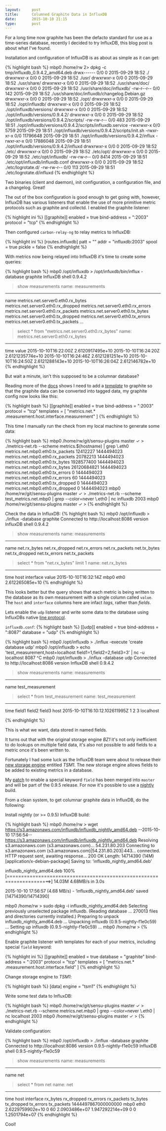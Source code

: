```yaml
---
layout:     post
title:      Columned Graphite Data in InfluxDB
date:       2015-10-10 21:15
type:       post
---
```


For a long time now graphite has been the defacto standard for use as a time-series database, recently I decided to try InfluxDB, this blog post is about what I've found.

Installation and configuration of InfluxDB is as about as simple as it can get:

{% highlight bash %}
mbp0 /home/rw 2> dpkg -c tmp/influxdb_0.9.4.2_amd64.deb
drwx------ 0/0               0 2015-09-29 18:52 ./
drwxrwxr-x 0/0               0 2015-09-29 18:52 ./usr/
drwxrwxr-x 0/0               0 2015-09-29 18:52 ./usr/share/
drwxrwxr-x 0/0               0 2015-09-29 18:52 ./usr/share/doc/
drwxrwxr-x 0/0               0 2015-09-29 18:52 ./usr/share/doc/influxdb/
-rw-r--r-- 0/0             142 2015-09-29 18:52 ./usr/share/doc/influxdb/changelog.Debian.gz
drwxrwxr-x 0/0               0 2015-09-29 18:52 ./opt/
drwxrwxr-x 0/0               0 2015-09-29 18:52 ./opt/influxdb/
drwxrwxr-x 0/0               0 2015-09-29 18:52 ./opt/influxdb/versions/
drwxrwxr-x 0/0               0 2015-09-29 18:52 ./opt/influxdb/versions/0.9.4.2/
drwxrwxr-x 0/0               0 2015-09-29 18:52 ./opt/influxdb/versions/0.9.4.2/scripts/
-rw-rw-r-- 0/0             483 2015-09-29 18:51 ./opt/influxdb/versions/0.9.4.2/scripts/influxdb.service
-rwxrwxr-x 0/0            5759 2015-09-29 18:51 ./opt/influxdb/versions/0.9.4.2/scripts/init.sh
-rwxr-xr-x 0/0        11796648 2015-09-29 18:51 ./opt/influxdb/versions/0.9.4.2/influx
-rwxr-xr-x 0/0        17886048 2015-09-29 18:51 ./opt/influxdb/versions/0.9.4.2/influxd
drwxrwxr-x 0/0               0 2015-09-29 18:52 ./etc/
drwxrwxr-x 0/0               0 2015-09-29 18:52 ./etc/opt/
drwxrwxr-x 0/0               0 2015-09-29 18:52 ./etc/opt/influxdb/
-rw-rw-r-- 0/0            8414 2015-09-29 18:51 ./etc/opt/influxdb/influxdb.conf
drwxrwxr-x 0/0               0 2015-09-29 18:52 ./etc/logrotate.d/
-rw-rw-r-- 0/0             113 2015-09-29 18:51 ./etc/logrotate.d/influxd
{% endhighlight %}

Two binaries (client and daemon), init configuration, a configuration file, and a changelog. Great!

The out of the box configuration is good enough to get going with, however, InfluxDB has various listeners that enable the use of more primitive metric protocols such as graphite and collectd. I enabled the graphite listener:

{% highlight ini %}
[[graphite]]
  enabled = true
  bind-address = ":2003"
  protocol = "tcp"
{% endhighlight %}

Then configured `carbon-relay-ng` to relay metrics to InfluxDB:

{% highlight ini %}
[routes.influxdb]
patt = ""
addr = "influxdb:2003"
spool = true
pickle = false
{% endhighlight %}

With metrics now being relayed into InfluxDB it's time to create some queries:

{% highlight bash %}
mbp0 /opt/influxdb > /opt/infuxdb/bin/influx -database graphite
InfluxDB shell 0.9.4.2
> show measurements
name: measurements
------------------
name
metrics.net.server0.eth0.rx_bytes
metrics.net.server0.eth0.rx_dropped
metrics.net.server0.eth0.rx_errors
metrics.net.server0.eth0.rx_packets
metrics.net.server0.eth0.tx_bytes
metrics.net.server0.eth0.tx_dropped
metrics.net.server0.eth0.tx_errors
metrics.net.server0.eth0.tx_packets
...

> select * from "metrics.net.server0.eth0.rx_bytes"
name: metrics.net.server0.eth0.rx_bytes
-----------------------------------------
time                   value
2015-10-10T16:22:00Z   2.6120917495e+10
2015-10-10T16:24:20Z   2.6121235774e+10
2015-10-10T16:24:46Z   2.6121281251e+10
2015-10-10T16:24:50Z   2.6121288143e+10
2015-10-10T16:26:04Z   2.612146782e+10
{% endhighlight %}

But wait a minute, isn't this supposed to be a columnar database?

Reading more of the [docs](https://github.com/influxdb/influxdb/blob/3bea25b428d57173b6a39371910c1205d08d3069/services/graphite/README.md) shows I need to add a [*template*](https://github.com/influxdb/influxdb/blob/3bea25b428d57173b6a39371910c1205d08d3069/services/graphite/README.md#templates) to graphite so that the graphite data can be converted into tagged data, my graphite config now looks like this:

{% highlight bash %}
[[graphite]]
  enabled = true
  bind-address = ":2003"
  protocol = "tcp"
  templates = [ "metrics.net.* .measurement.host.interface.measurement" ]
{% endhighlight %}

This time I manually run the check from my local machine to generate some data:

{% highlight bash %}
mbp0 /home/rw/git/sensu-plugins master ✓ > ./metrics-net.rb --scheme metrics.$(hostname) | grep \\.eth0
metrics.net.mbp0.eth0.tx_packets 12412227 1444494023
metrics.net.mbp0.eth0.rx_packets 20782213 1444494023
metrics.net.mbp0.eth0.tx_bytes 1928577400 1444494023
metrics.net.mbp0.eth0.rx_bytes 26120684821 1444494023
metrics.net.mbp0.eth0.tx_errors 0 1444494023
metrics.net.mbp0.eth0.rx_errors 60 1444494023
metrics.net.mbp0.eth0.tx_dropped 0 1444494023
metrics.net.mbp0.eth0.rx_dropped 0 1444494023
mbp0 /home/rw/git/sensu-plugins master ✓ > ./metrics-net.rb --scheme test_metrics.net.mbp0 | grep --color=never \\.eth0 | nc influxdb 2003
mbp0 /home/rw/git/sensu-plugins master ✓ > 
{% endhighlight %}

Check the data in InfluxDB:
{% highlight bash %}
mbp0 /opt/influxdb > ./influx -database graphite
Connected to http://localhost:8086 version 
InfluxDB shell 0.9.4.2
> show measurements
name: measurements
------------------
name
net.rx_bytes
net.rx_dropped
net.rx_errors
net.rx_packets
net.tx_bytes
net.tx_dropped
net.tx_errors
net.tx_packets
> select * from "net.rx_bytes" limit 1
name: net.rx_bytes
------------------
time                   host   interface   value
2015-10-10T16:32:14Z   mbp0   eth0        2.612265085e+10
{% endhighlight %}

This looks better but the query shows that each metric is being written to the database as its own measurement with a single column called `value`. The `host` and `interface` columns here are infact *tags*, rather than *fields*.

Lets enable the `udp` listener and write some data to the database using InfluxDBs native [line protocol](https://influxdb.com/docs/v0.9/write_protocols/line.html).

`influxdb.conf`:
{% highlight bash %}
[[udp]]
  enabled = true
  bind-address = ":8087"
  database = "udp"
{% endhighlight %}

{% highlight bash %}
mbp0 /opt/influxdb > ./influx -execute 'create database udp'
mbp0 /opt/influxdb > echo 'test_measurement,host=localhost field1=1,field2=2,field3=3' | nc -u localhost 8087
^C
mbp0 /opt/influxdb > ./influx -database udp
Connected to http://localhost:8086 version 
InfluxDB shell 0.9.4.2
> show measurements
name: measurements
------------------
name
test_measurement

> select * from test_measurement
name: test_measurement
----------------------
time                             field1   field2   field3   host
2015-10-10T16:10:12.102611995Z   1        2        3        localhost

{% endhighlight %}

This is what we want, data stored in named fields.

It turns out that with the original storage engine _BZ1_ it's not only inefficient to do lookups on multiple field data, it's also not possible to add fields to a metric once it's been written to.

Fortunately I had some luck as the InfluxDB team were about to release their [new storage engine](https://influxdb.com/blog/2015/10/07/the_new_influxdb_storage_engine_a_time_structured_merge_tree.html) entitled _TSM1_. The new storage engine allows fields to be added to existing metrics in a database.

My [patch](https://github.com/influxdb/influxdb/commit/6bfb1ff11be733bd4aa70b35f6ccff2a5f02ab12) to enable a special keyword `field` has been merged into `master` and will be part of the 0.9.5 release. For now it's possible to use a [nightly](https://influxdb.com/download/index.html) build.

From a clean system, to get columnar graphite data in InfluxDB, do the following:

Install nightly (or >= 0.9.5) InfluxDB build:

{% highlight bash %}
mbp0 /home/rw > wget https://s3.amazonaws.com/influxdb/influxdb_nightly_amd64.deb
--2015-10-10 17:56:54--  https://s3.amazonaws.com/influxdb/influxdb_nightly_amd64.deb
Resolving s3.amazonaws.com (s3.amazonaws.com)... 54.231.80.203
Connecting to s3.amazonaws.com (s3.amazonaws.com)|54.231.80.203|:443... connected.
HTTP request sent, awaiting response... 200 OK
Length: 14714390 (14M) [application/x-debian-package]
Saving to: ‘influxdb_nightly_amd64.deb’

influxdb_nightly_amd64.deb           100%[=====================================================================>]  14.03M  4.68MB/s   in 3.0s   

2015-10-10 17:56:57 (4.68 MB/s) - ‘influxdb_nightly_amd64.deb’ saved [14714390/14714390]

mbp0 /home/rw > sudo dpkg -i influxdb_nightly_amd64.deb
Selecting previously unselected package influxdb.
(Reading database ... 270013 files and directories currently installed.)
Preparing to unpack influxdb_nightly_amd64.deb ...
Unpacking influxdb (0.9.5-nightly-f1e0c59) ...
Setting up influxdb (0.9.5-nightly-f1e0c59) ...
mbp0 /home/rw > 
{% endhighlight %}

Enable graphite listener with templates for each of your metrics, including special `field` keyword:

{% highlight ini %}
[[graphite]]
  enabled = true
  database = "graphite"
  bind-address = ":2003"
  protocol = "tcp"
  templates = [
    "metrics.net.* .measurement.host.interface.field"
  ]
{% endhighlight %}

Change storage engine to _TSM1_:

{% highlight bash %}
[data]
  engine = "tsm1"
{% endhighlight %}

Write some test data to InfluxDB:

{% highlight bash %}
mbp0 /home/rw/git/sensu-plugins master ✓ > ./metrics-net.rb --scheme metrics.net.mbp0 | grep --color=never \\.eth0 | nc localhost 2003
mbp0 /home/rw/git/sensu-plugins master ✓ > 
{% endhighlight %}

Validate configuration:

{% highlight bash %}
mbp0 /opt/influxdb > ./influx -database graphite
Connected to http://localhost:8086 version 0.9.5-nightly-f1e0c59
InfluxDB shell 0.9.5-nightly-f1e0c59
> show measurements
name: measurements
------------------
name
net

> select * from net
name: net
---------
time                host  interface rx_bytes          rx_dropped  rx_errors  rx_packets     tx_bytes         tx_dropped  tx_errors  tx_packets
1444497867000000000 mbp0  eth0      2.6229759902e+10  0           60         2.0903486e+07  1.947292214e+09  0           0          1.2501794e+07
{% endhighlight %}

Cool!
